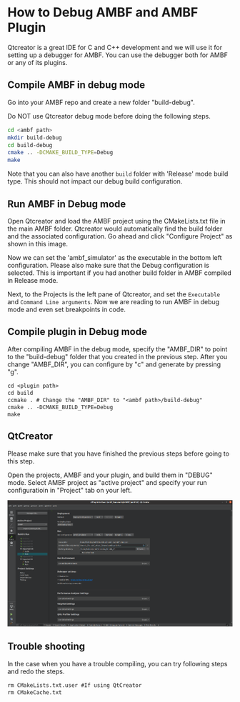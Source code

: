 # How to Debug AMBF and AMBF Plugin
Qtcreator is a great IDE for C and C++ development and we will use it for setting up a debugger for AMBF. You can use the debugger both for AMBF or any of its plugins.

## Compile AMBF in debug mode
Go into your AMBF repo and create a new folder "build-debug".

Do NOT use Qtcreator debug mode before doing the following steps.

```bash
cd <ambf path>
mkdir build-debug
cd build-debug
cmake .. -DCMAKE_BUILD_TYPE=Debug
make 
```

Note that you can also have another `build` folder with 'Release' mode build type. This should not impact our debug build configuration.

## Run AMBF in Debug mode
Open Qtcreator and load the AMBF project using the CMakeLists.txt file in the main AMBF folder. Qtcreator would automatically find the build folder and the associated configuration. Go ahead and click "Configure Project" as shown in this image.

Now we can set the 'ambf_simulator' as the executable in the bottom left configuration. Please also make sure that the Debug configuration is selected. This is important if you had another build folder in AMBF compiled in Release mode.

Next, to the Projects is the left pane of Qtcreator, and set the `Executable` and `Command Line arguments`. Now we are reading to run AMBF in debug mode and even set breakpoints in code.



## Compile plugin in Debug mode
After compiling AMBF in the debug mode, specify the "AMBF_DIR" to point to the "build-debug" folder that you created in the previous step.
After you change "AMBF_DIR", you can configure by "c" and generate by  pressing "g".

```
cd <plugin path>
cd build
ccmake . # Change the "AMBF_DIR" to "<ambf path>/build-debug"
cmake .. -DCMAKE_BUILD_TYPE=Debug
make
```

## QtCreator
Please make sure that you have finished the previous steps before going to this step.

Open the projects, AMBF and your plugin, and build them in "DEBUG" mode.
Select AMBF project as "active project" and specify your run configuratioin in "Project" tab on your left.

![Qtcreator_documentation](./howtodebug_image.png)

## Trouble shooting
In the case when you have a trouble compiling, you can try following steps and redo the steps.

```
rm CMakeLists.txt.user #If using QtCreator
rm CMakeCache.txt
```
